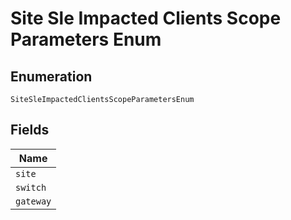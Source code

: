 
# Site Sle Impacted Clients Scope Parameters Enum

## Enumeration

`SiteSleImpactedClientsScopeParametersEnum`

## Fields

| Name |
|  --- |
| `site` |
| `switch` |
| `gateway` |

